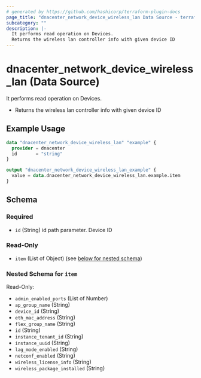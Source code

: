 ```yaml
---
# generated by https://github.com/hashicorp/terraform-plugin-docs
page_title: "dnacenter_network_device_wireless_lan Data Source - terraform-provider-dnacenter"
subcategory: ""
description: |-
  It performs read operation on Devices.
  Returns the wireless lan controller info with given device ID
---
```


# dnacenter_network_device_wireless_lan (Data Source)

It performs read operation on Devices.

- Returns the wireless lan controller info with given device ID

## Example Usage

```terraform
data "dnacenter_network_device_wireless_lan" "example" {
  provider = dnacenter
  id       = "string"
}

output "dnacenter_network_device_wireless_lan_example" {
  value = data.dnacenter_network_device_wireless_lan.example.item
}
```

<!-- schema generated by tfplugindocs -->
## Schema

### Required

- `id` (String) id path parameter. Device ID

### Read-Only

- `item` (List of Object) (see [below for nested schema](#nestedatt--item))

<a id="nestedatt--item"></a>
### Nested Schema for `item`

Read-Only:

- `admin_enabled_ports` (List of Number)
- `ap_group_name` (String)
- `device_id` (String)
- `eth_mac_address` (String)
- `flex_group_name` (String)
- `id` (String)
- `instance_tenant_id` (String)
- `instance_uuid` (String)
- `lag_mode_enabled` (String)
- `netconf_enabled` (String)
- `wireless_license_info` (String)
- `wireless_package_installed` (String)

